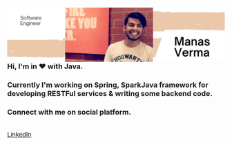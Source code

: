 
<!-- ![Profile Pic] (manasvrm227/images/ManasVerma.jpg) -->
<img src="/images/LinkedIn Banner.png"
     alt="Markdown Monster icon"
     style="float: left; margin-right: 10px;" />
<br>     
### Hi, I'm in ❤️ with __Java__.
### Currently I'm working on Spring, SparkJava framework for developing RESTFul services & writing some backend code.

<!--
**manasvrm227/manasvrm227** is a ✨ _special_ ✨ repository because its `README.md` (this file) appears on your GitHub profile.

Here are some ideas to get you started:

- 🔭 I’m currently working on ...
- 🌱 I’m currently learning ...
- 👯 I’m looking to collaborate on ...
- 🤔 I’m looking for help with ...
- 💬 Ask me about ...
- 📫 How to reach me: ...
- 😄 Pronouns: ...
- ⚡ Fun fact: ...
-->
### Connect with me on social platform.
<br>
<a href='https://www.linkedin.com/in/manasverma2'> LinkedIn </a>
